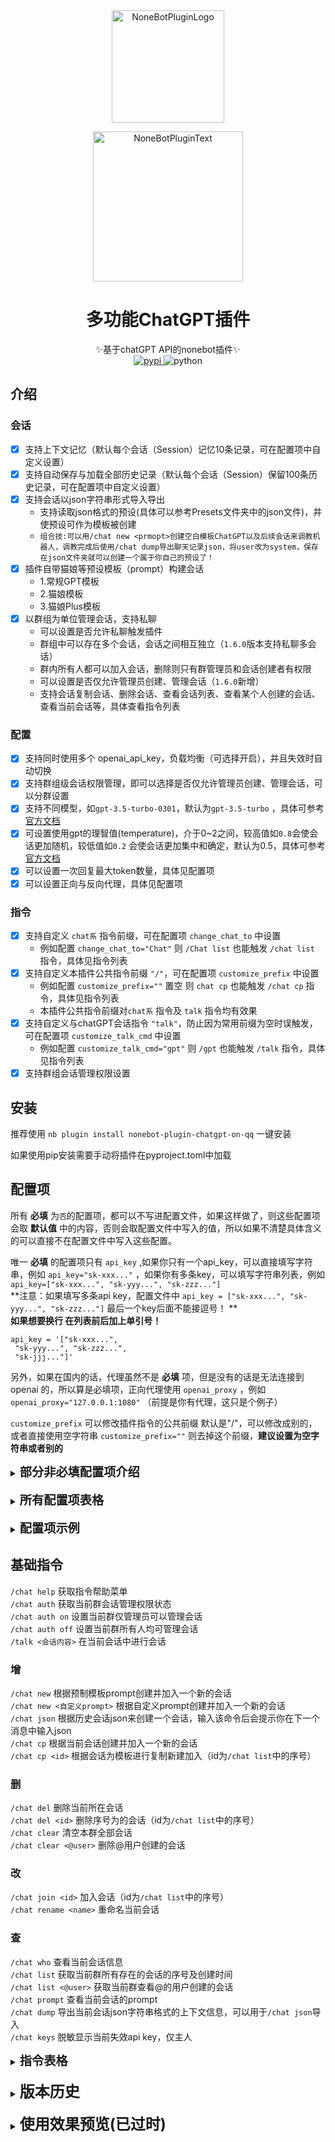 <div align="center">
  <a href="https://v2.nonebot.dev/store"><img src="https://raw.githubusercontent.com/A-kirami/nonebot-plugin-template/resources/nbp_logo.png" width="180" height="180" alt="NoneBotPluginLogo"></a>
  <br>
  <p><img src="https://raw.githubusercontent.com/A-kirami/nonebot-plugin-template/resources/NoneBotPlugin.svg" width="240" alt="NoneBotPluginText"></p>
</div>

<div align="center">

# 多功能ChatGPT插件

✨基于chatGPT API的nonebot插件✨  
<a href="https://pypi.python.org/pypi/nonebot-plugin-chatgpt-on-qq">
<img src="https://img.shields.io/pypi/v/nonebot-plugin-chatgpt-on-qq.svg" alt="pypi">
</a>
<img src="https://img.shields.io/badge/python-3.8+-blue.svg" alt="python">

</div>

## 介绍

### 会话

- [x] 支持上下文记忆（默认每个会话（Session）记忆10条记录，可在配置项中自定义设置）
- [x] 支持自动保存与加载全部历史记录（默认每个会话（Session）保留100条历史记录，可在配置项中自定义设置）
- [x] 支持会话以json字符串形式导入导出
    - 支持读取json格式的预设(具体可以参考Presets文件夹中的json文件)，并使预设可作为模板被创建
    - `组合技:可以用/chat new <prmopt>创建空白模板ChatGPT以及后续会话来调教机器人，调教完成后使用/chat dump导出聊天记录json，将user改为system，保存在json文件夹就可以创建一个属于你自己的预设了！`
- [x] 插件自带猫娘等预设模板（prompt）构建会话
    - 1.常规GPT模板
    - 2.猫娘模板
    - 3.猫娘Plus模板
- [x] 以群组为单位管理会话，支持私聊
    - 可以设置是否允许私聊触发插件
    - 群组中可以存在多个会话，会话之间相互独立（`1.6.0`版本支持私聊多会话）
    - 群内所有人都可以加入会话，删除则只有群管理员和会话创建者有权限
    - 可以设置是否仅允许管理员创建、管理会话（`1.6.0`新增）
    - 支持会话复制会话、删除会话、查看会话列表、查看某个人创建的会话、查看当前会话等，具体查看指令列表

### 配置

- [x] 支持同时使用多个 openai_api_key，负载均衡（可选择开启），并且失效时自动切换
- [x] 支持群组级会话权限管理，即可以选择是否仅允许管理员创建、管理会话，可以分群设置
- [x] 支持不同模型，如`gpt-3.5-turbo-0301`，默认为`gpt-3.5-turbo`
  ，具体可参考[官方文档](https://platform.openai.com/docs/guides/chat/instructing-chat-models)
- [x] 可设置使用gpt的理智值(temperature)，介于0~2之间，较高值如`0.8`会使会话更加随机，较低值如`0.2`
  会使会话更加集中和确定，默认为0.5，具体可参考[官方文档](https://platform.openai.com/docs/api-reference/chat/create)
- [x] 可以设置一次回复最大token数量，具体见配置项
- [x] 可以设置正向与反向代理，具体见配置项

### 指令

- [x] 支持自定义 `chat系` 指令前缀，可在配置项 `change_chat_to` 中设置
    - 例如配置 `change_chat_to="Chat"` 则 `/Chat list` 也能触发 `/chat list` 指令，具体见指令列表
- [x] 支持自定义本插件公共指令前缀 `"/"`，可在配置项 `customize_prefix` 中设置
    - 例如配置 `customize_prefix=""` 置空 则 `chat cp` 也能触发 `/chat cp` 指令，具体见指令列表
    - 本插件公共指令前缀对`chat系` 指令及 `talk` 指令均有效果
- [x] 支持自定义与chatGPT会话指令 `"talk"`，防止因为常用前缀为空时误触发，可在配置项 `customize_talk_cmd` 中设置
    - 例如配置 `customize_talk_cmd="gpt"` 则 `/gpt` 也能触发 `/talk` 指令，具体见指令列表
- [x] 支持群组会话管理权限设置

## 安装

推荐使用 `nb plugin install nonebot-plugin-chatgpt-on-qq` 一键安装

如果使用pip安装需要手动将插件在pyproject.toml中加载

## 配置项

所有 **必填** 为`否`的配置项，都可以不写进配置文件，如果这样做了，则这些配置项会取 **默认值**
中的内容，否则会取配置文件中写入的值，所以如果不清楚具体含义的可以直接不在配置文件中写入这些配置。

唯一 **必填** 的配置项只有 `api_key` ,如果你只有一个api_key，可以直接填写字符串，例如 `api_key="sk-xxx..."`
，如果你有多条key，可以填写字符串列表，例如 `api_key=["sk-xxx...", "sk-yyy...", "sk-zzz..."]`<br>
**注意：如果填写多条api key，配置文件中 `api_key = ["sk-xxx...", "sk-yyy...", "sk-zzz..."]` 最后一个key后面不能接逗号！
**<br>
**如果想要换行 在列表前后加上单引号！**<br>

```
api_key = '["sk-xxx...", 
 "sk-yyy...", "sk-zzz...",
 "sk-jjj..."]'
```

另外，如果在国内的话，代理虽然不是 **必填** 项，但是没有的话是无法连接到 openai
的，所以算是必填项，正向代理使用 `openai_proxy`
，例如 `openai_proxy="127.0.0.1:1080"` （前提是你有代理，这只是个例子）

`customize_prefix` 可以修改插件指令的公共前缀 默认是"/"，可以修改成别的，或者直接使用空字符串 `customize_prefix=""`
则去掉这个前缀，**建议设置为空字符串或者别的**

<details>
  <summary><b style="font-size: 1.2rem">部分非必填配置项介绍</b></summary>

`allow_private` 是否允许私聊触发插件

`at_sender` 回复是否@发送者

`key_load_balancing` 选项可以选择是否开启apikey的负载均衡，可以简单理解为是否每次从所有key中随机选一个进行使用，默认为否（即一直使用同一个
key 直到失效再切换下一个）<br>
因为据说同一个 ip 不能同时调用多个apikey，尤其是短时间调用量很大的情况（不过个人没有测试过），所以默认为关闭负载均衡。如果想开启可能代理软件也需要多
ip 负载均衡或者自己做ip池（大概…<br>
所以自己决定要不要开启吧~

`history_max` 和 `history_save_path` 是会话的全部历史记录，保存在本地；`chat_memory_max`
是会话与gpt交互时记忆的上下文最大聊天记录长度，实际上只是全部历史记录中的一部分，可以理解为他的记忆；

`preset_path` 是预设模板存放的文件夹，一般不需要改动

`default_only_admin` 群组默认会话管理权限状态，默认为所有人均可创建管理会话<br>
群组会话管理权限状态一共有两种：1、所有人均可以创建、管理会话；2、仅群主、管理员可以创建、管理会话，其余群员仅可加入对话<br>
可以使用 `/chat auth on` 与 `/chat auth off` 指令切换会话管理状态，具体用法见下方指令介绍

`change_chat_to` 可以修改 `chat系` 指令 中的 "chat" 为自定义字符串，因为电脑版qq /chat xxx
会被自动转换成表情，所以支持自定义。比如 `change_chat_to="Chat"` 就可以让 `/Chat list` 触发 `/chat list` 指令

`customize_talk_cmd` 可以修改 `talk` 指令 中 "talk" 为自定义字符，因为 如果将公共前缀置空的话，"talk"
字符串比较常见可能容易引发误触，可以修改成其他的 比如 `customize_talk_cmd="gpt"` 可以让 `/gpt` 触发 `/talk`

`auto_create_preset_info` 可以设置是否提示根据模板自动创建会话的信息，这条提示信息具体在用户不在任何会话时直接使用 `talk`
指令时触发，如果嫌太过频繁可以关闭。但只能关闭掉自动创建提示，主动创建会话仍旧有提醒。

</details>
<br>
<details>
  <summary><b style="font-size: 1.2rem">所有配置项表格</b></summary>

|           配置项           | 必填 | 类型            |        默认值         |                                   说明                                    |
|:-----------------------:|:--:|---------------|:------------------:|:-----------------------------------------------------------------------:|
|         api_key         | 是  | str/List[str] |                    |      填入你的api_key,类似"sk-xxx..."，支持多个key，以字符串列表形式填入，某个key失效后会自动切换下一个      |
|      allow_private      | 否  | bool          |        true        |                              插件是否支持私聊，默认开启                              |
|        at_sender        | 否  | bool          |        true        |                                回复是否@发送者                                 |                                 |
|       model_name        | 否  | str           |  "gpt-3.5-turbo"   |                             模型名称，具体可参考官方文档                              |
|      openai_proxy       | 否  | str           |        None        |                          正向HTTP代理 (HTTP PROXY)                          |
|         timeout         | 否  | int           |         10         |                                 超时时间（秒）                                 |
|     chat_memory_max     | 否  | int           |         10         |                          设置会话记忆上下文数量，填入大于2的数字                           |
|       history_max       | 否  | int           |        100         |                        设置保存的最大历史聊天记录长度，填入大于2的数字                         |
|    history_save_path    | 否  | str           | "data/ChatHistory" |                               设置会话记录保存路径                                |
|     openai_api_base     | 否  | str           |https://api.openai.com/v1|                          其他api地址/反向代理                                   |
|   key_load_balancing    | 否  | bool          |       false        |           是否启用apikey负载均衡，即每次使用不同的key访问，默认为关，即一直使用一个key直到失效再切换           |
|       temperature       | 否  | float         |        0.5         | 设置使用gpt的理智值(temperature)，介于0~2之间，较高值如`0.8`会使会话更加随机，较低值如`0.2`会使会话更加集中和确定 |
|       preset_path       | 否  | str           |   "data/Presets"   |                              填入自定义预设文件夹路径                               |
|   default_only_admin    | 否  | bool          |       false        |                       群组默认会话管理权限状态，默认为所有人均可创建管理会话                       |
|     change_chat_to      | 否  | str           |        None        |           因为电脑端的qq在输入/chat xxx时候经常被转换成表情，所以支持自定义指令前缀替换"chat"            |
|    customize_prefix     | 否  | str           |        "/"         |                   自定义命令前缀，不填默认为"/"，如果不想要前缀可以填入空字符串 ""                   |
|   customize_talk_cmd    | 否  | str           |       "talk"       |              自定义和GPT会话的命令后缀，为了防止在去除前缀情况下talk因为常见而误触发可以自定义               |
| auto_create_preset_info | 否  | bool          |        true        |          是否发送自动根据模板创建会话的信息，如果嫌烦可以关掉，不过只能关掉自动创建的提示，主动创建的会一直有提醒           |
|       max_tokens        | 否  | int           |        1024        |                              一次最大回复token数量                              |

</details>
<br>
<details>
  <summary><b style="font-size: 1.2rem">配置项示例</b></summary>

```
api_key=["sk-xxx...", "sk-yyy...", ...] # 最后一个key后面不要加逗号，另外如果要多行则列表前后加单引号，参考上方介绍
at_sender=true
key_load_balancing=false
model_name="gpt-3.5-turbo" # 默认为gpt-3.5-turbo，具体可参考官方文档
temperature=0.5 # 理智值，介于0~2之间
openai_proxy="x.x.x.x:xxxxx"
chat_memory_max=10 # 填入大于2的数字
history_max=100 # 填入大于2的数字
history_save_path="E:/Kawaii" # 填入你的历史会话保存文件夹路径，如果修改最好填绝对路径，不过一般不需要修改，可以直接删掉这一行
openai_api_base = "https://api.moonshot.cn/v1" # 其他api地址(需支持openai库) 如kimi / cloudflare workers，空字符串或留空都将不使用
timeout=10
preset_path="E:/Kitty" # 填入你的历史会话保存文件夹路径，如果修改最好填绝对路径，不过一般不需要修改，可以直接删掉这一行
allow_private=true # 是否允许私聊触发插件
default_only_admin=false
change_chat_to="Chat" # 具体效果见上方介绍，如果不需要修改也可以直接删掉这一行
customize_prefix="/" # 具体效果见上方介绍，如果不需要修改也可以直接删掉这一行
customize_talk_cmd="talk" # 具体效果见上方介绍，如果不需要修改也可以直接删掉这一行
auto_create_preset_info=false # 具体效果见上方介绍，如果不需要修改也可以直接删掉这一行
max_tokens=1024 # 具体效果见上方介绍，如果不需要修改也可以直接删掉这一行
```

</details>

## 基础指令

`/chat help` 获取指令帮助菜单<br>
`/chat auth` 获取当前群会话管理权限状态<br>
`/chat auth on` 设置当前群仅管理员可以管理会话<br>
`/chat auth off` 设置当前群所有人均可管理会话<br>
`/talk <会话内容>` 在当前会话中进行会话<br>

### 增

`/chat new`  根据预制模板prompt创建并加入一个新的会话<br>
`/chat new <自定义prompt>` 根据自定义prompt创建并加入一个新的会话<br>
`/chat json` 根据历史会话json来创建一个会话，输入该命令后会提示你在下一个消息中输入json<br>
`/chat cp` 根据当前会话创建并加入一个新的会话<br>
`/chat cp <id>` 根据会话<id>为模板进行复制新建加入（id为`/chat list`中的序号）<br>

### 删

`/chat del` 删除当前所在会话<br>
`/chat del <id>` 删除序号为<id>的会话（id为`/chat list`中的序号）<br>
`/chat clear` 清空本群全部会话<br>
`/chat clear <@user>` 删除@用户创建的会话<br>

### 改

`/chat join <id>` 加入会话（id为`/chat list`中的序号）<br>
`/chat rename <name>` 重命名当前会话<br>

### 查

`/chat who` 查看当前会话信息<br>
`/chat list` 获取当前群所有存在的会话的序号及创建时间<br>
`/chat list <@user>` 获取当前群查看@的用户创建的会话<br>
`/chat prompt` 查看当前会话的prompt<br>
`/chat dump` 导出当前会话json字符串格式的上下文信息，可以用于`/chat json`导入<br>
`/chat keys` 脱敏显示当前失效api key，仅主人

<details>
  <summary><b style="font-size: 1.2rem">指令表格</b></summary>

|           指令            |       权限        | 需要@ |   范围   |                    说明                     |
|:-----------------------:|:---------------:|:---:|:------:|:-----------------------------------------:|
|      `/chat help`       |       群员        |  否  | 私聊/群聊  |                 获取指令帮助菜单                  |
|      `/chat auth`       |       群员        |  否  |   群聊   |               获取当前群会话管理权限状态               |
|     `/chat auth on`     |    主人/群主/管理员    |  否  |   群聊   |              设置当前群仅管理员可以管理会话              |
|    `/chat auth off`     |    主人/群主/管理员    |  否  |   群聊   |              设置当前群所有人均可管理会话               |
|     `/talk <会话内容>`      |       群员        |  否  | 私聊/群聊  |                在当前会话中进行会话                 |
|       `/chat new`       |       群员        |  否  | 私聊/群聊  |          根据预制模板prompt创建并加入一个新的会话          |
| `/chat new <自定义prompt>` |       群员        |  否  | 私聊/群聊  |          根据自定义prompt创建并加入一个新的会话           |
|      `/chat json`       |       群员        |  否  | 私聊/群聊  | 根据历史会话json来创建一个会话，输入该命令后会提示你在下一个消息中输入json |
|       `/chat cp`        |       群员        |  否  | 私聊/群聊  |             根据当前会话创建并加入一个新的会话             |
|     `/chat cp <id>`     |       群员        |  否  | 私聊/群聊  | 根据会话<id>为模板进行复制新建加入（id为`/chat list`中的序号）  |
|       `/chat del`       | 主人/群主/管理员/会话创建人 |  否  | 私聊/群聊  |                 删除当前所在会话                  |
|    `/chat del <id>`     | 主人/群主/管理员/会话创建人 |  否  | 私聊/群聊  |     删除序号为<id>的会话（id为`/chat list`中的序号）     |
|      `/chat clear`      |    主人/群主/管理员    |  否  | 私聊/群聊  |                 清空本群全部会话                  |
|  `/chat clear <@user>`  | 主人/群主/管理员/会话创建人 |  否  | 私聊/群聊  |                删除@用户创建的会话                 |
|    `/chat join <id>`    |       群员        |  否  | 私聊/群聊  |         加入会话（id为`/chat list`中的序号）         |
|  `/chat rename <name>`  | 主人/群主/管理员/会话创建人 |  否  | 私聊/群聊  |                  重命名当前会话                  |
|       `/chat who`       |       群员        |  否  | 私聊/群聊  |                 查看当前会话信息                  |
|      `/chat list`       |       群员        |  否  | 私聊/群聊  |           获取当前群所有存在的会话的序号及创建时间            |
|  `/chat list <@user>`   |       群员        |  否  |   群聊   |             获取当前群查看@的用户创建的会话              |
|     `/chat prompt`      |       群员        |  否  | 私聊/群聊  |               查看当前会话的prompt               |
|      `/chat dump`       |       群员        |  否  | 私聊/群聊  | 导出当前会话json字符串格式的上下文信息，可以用于`/chat json`导入  |
|      `/chat keys`       |       主人        |  否  | 私聊 /群聊 |            脱敏显示当前失效api key，仅主人            |

</details>

<br>

<details>
  <summary><b style="font-size: 1.5rem">版本历史</b></summary>

### 1.6.1

- 修改指令菜单显示不变BUG
- 修改会话本地文件会加载权限文件的BUG
- 新增APIKeyPool，减少使用失效API导致的时间浪费
- 新增查看失效key指令：`/chat keys`
- 新增配置项：`at_sender` 默认为true，回复会@发送者

### 1.6.0

- 私聊支持多会话
- 支持群组内权限管理，仅管理员可以创建删除会话
- 新增管理会话权限相关指令：`/chat auth`、`/chat auth on` 、`/chat auth off`
- 新增管理会话权限相关配置项：`default_only_admin` 群组默认会话管理权限状态，默认为所有人均可创建管理会话

</details>

<br>

<details>
  <summary><b style="font-size: 1.5rem">使用效果预览(已过时)</b></summary>

### 利用模板创建新的会话

![image](https://user-images.githubusercontent.com/33772816/223602899-77ce2c3b-5d0f-40c2-8183-65e8447d9bec.png)

### 与bot进行对话

![image](https://user-images.githubusercontent.com/33772816/223603028-4aeda385-6d29-4c67-b7b3-5295e7d6976b.png)

### 查看所有会话列表

![image](https://user-images.githubusercontent.com/33772816/223603171-da174c03-ed0a-465d-9fa5-078ebee0602c.png)

### 加入其他会话

![image](https://user-images.githubusercontent.com/33772816/223603352-d72309c8-4339-4630-9eb9-8bea855787d5.png)

### 删除会话

![image](https://user-images.githubusercontent.com/33772816/223603427-146a70ae-7e47-404e-8f80-04c98380e5ba.png)

### 导出json

![image](https://user-images.githubusercontent.com/33772816/223603499-52a2893f-14a7-4d58-9b6d-e8b3b3760d3f.png)

### 导入json并创建会话

![image](https://user-images.githubusercontent.com/33772816/223603594-126b4b7a-4184-4129-bd72-fce62a90da8e.png)

</details>
